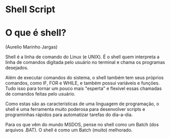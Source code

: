 # Shell Script

# O que é shell?
(Aurelio Marinho Jargas)

Shell é a linha de comando do Linux (e UNIX). É o shell quem interpreta a linha de comandos digitada pelo usuário no terminal e chama os programas desejados.

Além de executar comandos do sistema, o shell também tem seus próprios comandos, como IF, FOR e WHILE, e também possui variáveis e funções. Tudo isso para tornar um pouco mais "esperta" e flexível essas chamadas de comandos feitas pelo usuário.

Como estas são as características de uma linguagem de programação, o shell é uma ferramenta muito poderosa para desenvolver scripts e programinhas rápidos para automatizar tarefas do dia-a-dia.

Para os que vêm do mundo MSDOS, pense no shell como um Batch (dos arquivos .BAT). O shell é como um Batch (muito) melhorado. 
